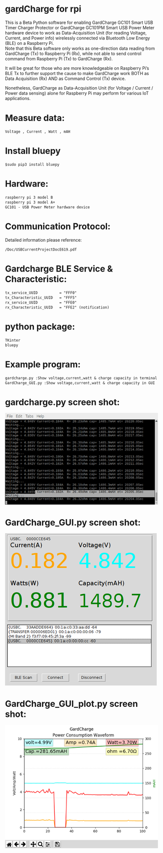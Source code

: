 # gardCharge for rpi

This is a Beta Python software for enabling GardCharge GC101 
Smart USB Timer Charger Protector or GardCharge GC101PM Smart
USB Power Meter hardware device to work as Data-Acquisition
Unit (for reading Voltage, Current, and Power info) wirelessly 
connected via Bluetooth Low Energy (BLE) on a Raspberry Pi.  
Note that this Beta software only works as one-direction data 
reading from GardCharge (Tx) to Raspberry Pi (Rx), while not able 
to send control command from Raspberry Pi (Tx) to GardCharge (Rx).
 
It will be great for those who are more knowledgeable on 
Raspberry Pi’s BLE Tx to further support the cause to make GardCharge 
work BOTH as Data Acquisition (Rx) AND as Command Control (Tx) device.
 
Nonetheless, GardCharge as Data-Acquisition Unit 
(for Voltage / Current / Power data sensing) alone for Raspberry Pi 
may perform for various IoT applications.

# Measure data:
    Voltage , Current , Watt , mAH

# Install bluepy
    $sudo pip3 install bluepy
    
# Hardware:

    raspberry pi 3 model B
    raspberry pi 3 model A+
    GC101 - USB Power Meter hardware device

# Communication Protocol:
Detailed information please reference:
    
    /Doc/USBCurrentProjectDocE619.pdf
  
# Gardcharge BLE Service & Characteristic:
    tx_service_UUID          = "FFF0"
    tx_Characteristic_UUID   = "FFF5"
    rx_service_UUID          = "FFE0"
    rx_Characteristic_UUID   = "FFE2" (notification)

# python package:
    TKinter
    bluepy

# Example program:
    gardcharge.py :Show voltage,current,watt & charge capacity in terminal
    GardCharge_GUI.py :Show voltage,current,watt & charge capacity in GUI

# gardcharge.py screen shot:

![alt text](https://github.com/bigheadG/gardCharge_rpi/blob/master/gardcharge.png)

# GardCharge_GUI.py screen shot:

![alt text](https://github.com/bigheadG/gardCharge_rpi/blob/master/gui.png)

# GardCharge_GUI_plot.py screen shot:

![alt text](https://github.com/bigheadG/gardCharge_rpi/blob/master/2019-03-29-042316_640x514_scrot.png)

